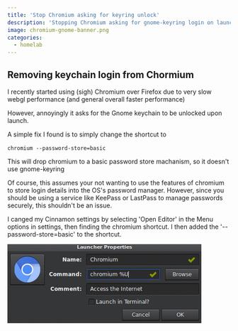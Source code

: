 ```yaml
---
title: 'Stop Chromium asking for keyring unlock'
description: 'Stopping Chromium asking for gnome-keyring login on launch'
image: chromium-gnome-banner.png
categories:
  - homelab
---
```


## Removing keychain login from Chormium

I recently started using (sigh) Chromium over Firefox due to very slow webgl performance (and general overall faster performance)

However, annoyingly it asks for the Gnome keychain to be unlocked upon launch.

A simple fix I found is to simply change the shortcut to

```
chromium --password-store=basic
```

This will drop chromium to a basic password store machanism, so it doesn't use gnome-keyring

Of course, this assumes your not wanting to use the features of chromium to store login details into the OS's password manager.
However, since you should be using a service like KeePass or LastPass to manage passwords securely, this shouldn't be an issue.

I canged my Cinnamon settings by selecting 'Open Editor' in the Menu options in settings, then finding the chromium shortcut. I then added the '--password-store=basic' to the shortcut.

![Stopping chromium keyring unlock warning](chromium-password-basic.gif)
